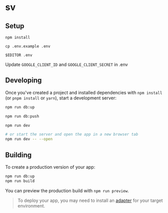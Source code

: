 # sv

## Setup

```
npm install
```

```
cp .env.example .env

$EDITOR .env
```

Update `GOOGLE_CLIENT_ID` and `GOOGLE_CLIENT_SECRET` in .env

## Developing

Once you've created a project and installed dependencies with `npm install` (or `pnpm install` or `yarn`), start a development server:

```bash
npm run db:up

npm run db:push

npm run dev

# or start the server and open the app in a new browser tab
npm run dev -- --open
```

## Building

To create a production version of your app:

```bash
npm run db:up
npm run build
```

You can preview the production build with `npm run preview`.

> To deploy your app, you may need to install an [adapter](https://svelte.dev/docs/kit/adapters) for your target environment.
